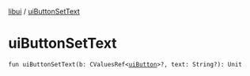 [libui](README.md) / [uiButtonSetText](ui-button-set-text.md)

# uiButtonSetText

`fun uiButtonSetText(b: CValuesRef<`[`uiButton`](ui-button.md)`>?, text: String?): Unit`